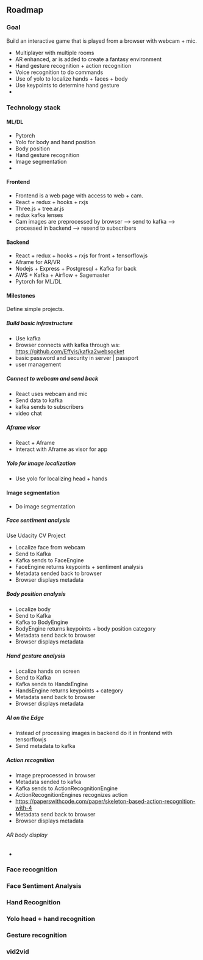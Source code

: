 ## Roadmap

### Goal
Build an interactive game that is played from a browser with webcam + mic.
- Multiplayer with multiple rooms
- AR enhanced, ar is added to create a fantasy environment
- Hand gesture recognition + action recognition
- Voice recognition to do commands
- Use of yolo to localize hands + faces + body
- Use keypoints to determine hand gesture
- 

### Technology stack

#### ML/DL
- Pytorch
- Yolo for body and hand position
- Body position
- Hand gesture recognition
- Image segmentation
- 

#### Frontend
- Frontend is a web page with access to web + cam.
- React + redux + hooks + rxjs
- Three.js + tree.ar.js
- redux kafka lenses
- Cam images are preprocessed by browser --> send to kafka --> processed in backend --> resend to subscribers

#### Backend
- React + redux + hooks + rxjs for front + tensorflowjs
- Aframe for AR/VR
- Nodejs + Express + Postgresql + Kafka for back
- AWS + Kafka + Airflow + Sagemaster
- Pytorch for ML/DL

#### Milestones
Define simple projects.

##### Build basic infrastructure
- Use kafka
- Browser connects with kafka through ws: https://github.com/Effyis/kafka2websocket
- basic password and security in server | passport
- user management

##### Connect to webcam and send back
- React uses webcam and mic
- Send data to kafka
- kafka sends to subscribers
- video chat

##### Aframe visor
- React + Aframe
- Interact with Aframe as visor for app

##### Yolo for image localization
- Use yolo for localizing head + hands

#### Image segmentation
- Do image segmentation

##### Face sentiment analysis
Use Udacity CV Project
- Localize face from webcam
- Send to Kafka
- Kafka sends to FaceEngine
- FaceEngine returns keypoints + sentiment analysis
- Metadata sended back to browser
- Browser displays metadata

##### Body position analysis
- Localize body
- Send to Kafka
- Kafka to BodyEngine
- BodyEngine returns keypoints + body position category
- Metadata send back to browser
- Browser displays metadata

##### Hand gesture analysis
- Localize hands on screen
- Send to Kafka
- Kafka sends to HandsEngine
- HandsEngine returns keypoints + category
- Metadata send back to browser
- Browser displays metadata

##### AI on the Edge
- Instead of processing images in backend do it in frontend with tensorflowjs
- Send metadata to kafka

##### Action recognition
- Image preprocessed in browser
- Metadata sended to kafka
- Kafka sends to ActionRecognitionEngine
- ActionRecognitionEngines recognizes action
- https://paperswithcode.com/paper/skeleton-based-action-recognition-with-4
- Metadata send back to browser
- Browser displays metadata


###### AR body display
-  


### Face recognition

### Face Sentiment Analysis

### Hand Recognition

### Yolo head + hand recognition

### Gesture recognition

### vid2vid